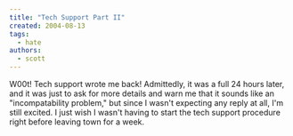 ```yaml
---
title: "Tech Support Part II"
created: 2004-08-13
tags:
  - hate
authors:
  - scott
---
```


W00t! Tech support wrote me back! Admittedly, it was a full 24 hours later, and it was just to ask for more details and warn me that it sounds like an "incompatability problem," but since I wasn't expecting any reply at all, I'm still excited. I just wish I wasn't having to start the tech support procedure right before leaving town for a week.
